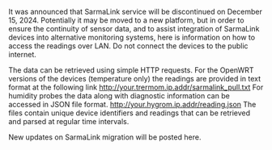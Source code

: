 It was announced that SarmaLink service will be discontinued on December 15, 2024. Potentially it may be moved to a new platform, but in order to ensure the continuity of sensor data, and to assist integration of SarmaLink devices into alternative monitoring systems, here is information on how to access the readings over LAN. Do not connect the devices to the public internet.

The data can be retrieved using simple HTTP requests. For the OpenWRT versions of the devices (temperature only) the readings are provided in text format at the following link
http://your.trermom.ip.addr/sarmalink_pull.txt
For humidity probes the data along with diagnostic information can be accessed in JSON file format.
http://your.hygrom.ip.addr/reading.json
The files contain unique device identifiers and readings that can be retrieved and parsed at regular time intervals.

New updates on SarmaLink migration will be posted here.
